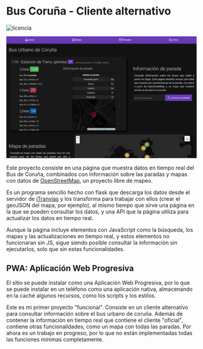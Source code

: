 # Bus Coruña - Cliente alternativo
![licencia](https://img.shields.io/github/license/delthia/bus-coruna-api)

![Captura de pantalla del mapa](transport/static/img/inicio/homepage.png)

Este proyecto consiste en una página que muestra datos en tiempo real del Bus de Coruña, combinados con información sobre las paradas y mapas con datos de [OpenStreetMap](https://osm.org), un proyecto libre de mapeo.

Es un programa sencillo hecho con flask que descarga los datos desde el servidor de [iTranvías](https://itranvias.com) y los transforma para trabajar con ellos (crear el geoJSON del mapa, por ejemplo), al mismo tiempo que sirve una página en la que se pueden consultar los datos, y una API que la página utiliza para actualizar los datos en tiempo real.

Aunque la página incluye elementos con JavaScript como la búsqueda, los mapas y las actualizaciones en tiempo real, y estos elementos no funcionaran sin JS, sigue siendo posible consultar la información sin ejecutarlos, solo que sin estas funcionalidades.

## PWA: Aplicación Web Progresiva
El sitio se puede instalar como una Aplicación Web Progresiva, por lo que se puede instalar en un teléfono como una aplicación nativa, almacenando en la caché algunos recursos, como los scripts y los estilos.

Este es mi primer proyecto "funcional". Consiste en un cliente alternativo para consultar información sobre el bus urbano de coruña. Además de contener la información en tiempo real que contiene el cliente "oficial", contiene otras funcionalidades, como un mapa con todas las paradas. Por ahora es un trabajo en progreso, por lo que no están implementadas todas las funciones mínimas completamente.
